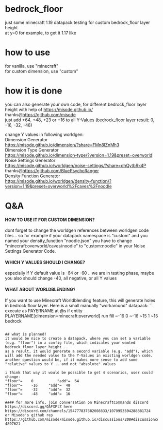 # bedrock_floor
just some minecraft 1.19 datapack testing for custom bedrock_floor layer height  
at y=0 for example, to get it 1.17 like

# how to use
for vanilla, use "minecraft"  
for custom dimension, use "custom"

# how it is done
you can also generate your own code, for different bedrock_floor layer height with help of https://misode.github.io/ thanks@https://github.com/misode  
just add +64, +48, +23 or +16 to all Y-Values (bedrock_floor layer result: 0, -16, -32, -48)

change Y values in following worldgen:  
Dimension Generator  
https://misode.github.io/dimension/?share=FMn8lZnMh3  
Dimension Type Generator  
https://misode.github.io/dimension-type/?version=1.19&preset=overworld  
Noise Settings Generator  
https://misode.github.io/worldgen/noise-settings/?share=dhQytbRk4P thanks@https://github.com/BluePsychoRanger  
Density Function Generator  
https://misode.github.io/worldgen/density-function/?version=1.19&preset=overworld%2Fcaves%2Fnoodle  

# Q&A
#### HOW TO USE IT FOR CUSTOM DIMENSION?
dont forget to change the worldgen references between worldgen code files .. 
so for example if your datapack namespace is "custom" and you named your density_function "noodle.json" you have to change "minecraft:overworld/caves/noodle" to "custom:noodle" in your Noise Settings Generator Code.

#### WHICH Y VALUES SHOULD I CHANGE?
especially if Y default value is -64 or -60 .. we are in testing phase, maybe you also should change -40, all negative, or all Y values

#### WHAT ABOUT WORLDBLENDING?
If you want to use Minecraft Worldblending feature, this will generate holes in bedrock floor layer. Here is a small manually "workaround" datapack:```
execute as PAYERNAME at @s if entity PLAYERNAME[dimension=minecraft:overworld] run fill ~-16 0 ~-16 ~15 1 ~15 bedrock
```Replace PAYERNAME with you name and minecraft:overworld with dimension you want to use it. Then fly along the worldborder, to fill the holes between old and new chunks, where worldblending does its job. The Datapack generates 2x16x16 area .. you can change it by adjusting -16 and 15 values

## what is planned?
it would be nice to create a datapack, where you can set a variable (e.g. "floor") in a config file, which indicates your wanted bedrock_floor layer height ..
as a result, it would generate a second variable (e.g. "add"), which will add the needed value to the Y-Values in existing worldgen code.  
another question would be, if it makes more sense to add some "relative" values to Y .. and not "absolute" values

i think that way it would be possible to get 4 scenarios, user could change:  
"floor"=	0		    "add"=	64  
"floor"=	-16		"add"=	48  
"floor"=	-32		"add"=	32  
"floor"=	-48		"add"=	16  

#### for more info, join conversation on MinecraftCommands discord https://discord.gg/QAFXFtZ here https://discord.com/channels/154777837382008833/1070953594288881724   or Misode's github rep https://github.com/misode/misode.github.io/discussions/208#discussioncomment-4897621
